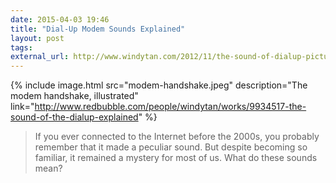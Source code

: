 ```yaml
---
date: 2015-04-03 19:46
title: "Dial-Up Modem Sounds Explained"
layout: post
tags:
external_url: http://www.windytan.com/2012/11/the-sound-of-dialup-pictured.html
---
```


{% include image.html src="modem-handshake.jpeg" description="The modem handshake, illustrated" link="http://www.redbubble.com/people/windytan/works/9934517-the-sound-of-the-dialup-explained" %}

>If you ever connected to the Internet before the 2000s, you probably remember that it made a peculiar sound. But despite becoming so familiar, it remained a mystery for most of us. What do these sounds mean?
